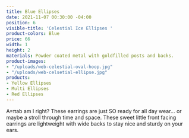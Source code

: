 ```yaml
---
title: Blue Ellipses
date: 2021-11-07 00:30:00 -04:00
position: 6
visible-title: 'Celestial Ice Ellipses '
product-colors: Blue
price: 66
width: 1
height: 2
materials: Powder coated metal with goldfilled posts and backs.
product-images:
- "/uploads/web-celestial-oval-hoop.jpg"
- "/uploads/web-celsetial-ellipse.jpg"
products:
- Yellow Ellipses
- Multi Ellipses
- Red Ellipses
---
```


A=πab am I right? These earrings are just SO ready for all day wear... or maybe a stroll through time and space. These sweet little front facing earrings are lightweight with wide backs to stay nice and sturdy on your ears. 